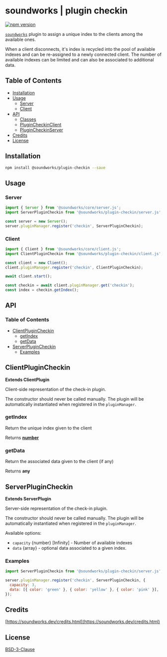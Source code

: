 # soundworks | plugin checkin

[![npm version](https://badge.fury.io/js/@soundworks%2Fplugin-checkin.svg)](https://badge.fury.io/js/@soundworks%2Fplugin-checkin)

[`soundworks`](https://soundworks.dev) plugin to assign a unique index to the clients among the available ones.

When a client disconnects, it's index is recycled into the pool of available indexes and can be re-assigned to a newly connected client. The number of available indexes can be limited and can also be associated to additional data.

## Table of Contents

<!-- toc -->

- [Installation](#installation)
- [Usage](#usage)
  * [Server](#server)
  * [Client](#client)
- [API](#api)
  * [Classes](#classes)
  * [PluginCheckinClient](#plugincheckinclient)
  * [PluginCheckinServer](#plugincheckinserver)
- [Credits](#credits)
- [License](#license)

<!-- tocstop -->

## Installation

```sh
npm install @soundworks/plugin-checkin --save
```

## Usage

### Server

```js
import { Server } from '@soundworks/core/server.js';
import ServerPluginCheckin from '@soundworks/plugin-checkin/server.js';

const server = new Server();
server.pluginManager.register('checkin', ServerPluginCheckin);
```

### Client

```js
import { Client } from '@soundworks/core/client.js';
import ClientPluginCheckin from '@soundworks/plugin-checkin/client.js';

const client = new Client();
client.pluginManager.register('checkin', ClientPluginCheckin);

await client.start();

const checkin = await client.pluginManager.get('checkin');
const index = checkin.getIndex();
```

## API

<!-- api -->
<!-- Generated by documentation.js. Update this documentation by updating the source code. -->

### Table of Contents

*   [ClientPluginCheckin][1]
    *   [getIndex][2]
    *   [getData][3]
*   [ServerPluginCheckin][4]
    *   [Examples][5]

## ClientPluginCheckin

**Extends ClientPlugin**

Client-side representation of the check-in plugin.

The constructor should never be called manually. The plugin will be
automatically instantiated when registered in the `pluginManager`.

### getIndex

Return the unique index given to the client

Returns **[number][6]**&#x20;

### getData

Return the associated data given to the client (if any)

Returns **any**&#x20;

## ServerPluginCheckin

**Extends ServerPlugin**

Server-side representation of the check-in plugin.

The constructor should never be called manually. The plugin will be
automatically instantiated when registered in the `pluginManager`.

Available options:

*   `capacity` {number} \[Infinity] - Number of available indexes
*   `data` {array} - optional data associated to a given index.

### Examples

```javascript
import ServerPluginCheckin from '@soundworks/plugin-checkin/server.js';

server.pluginManager.register('checkin', ServerPluginCheckin, {
  capacity: 3,
  data: [{ color: 'green' }, { color: 'yellow' }, { color: 'pink' }],
});
```

[1]: #clientplugincheckin

[2]: #getindex

[3]: #getdata

[4]: #serverplugincheckin

[5]: #examples

[6]: https://developer.mozilla.org/docs/Web/JavaScript/Reference/Global_Objects/Number

<!-- apistop -->

## Credits

[https://soundworks.dev/credits.html](https://soundworks.dev/credits.html)

## License

[BSD-3-Clause](./LICENSE)
